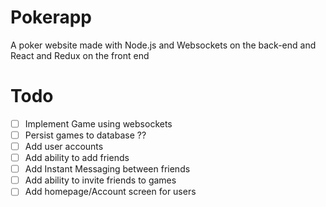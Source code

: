 # Pokerapp
A poker website made with Node.js and Websockets on the back-end and React and Redux on the front end


# Todo
- [ ] Implement Game using websockets
- [ ] Persist games to database ?? 
- [ ] Add user accounts 
- [ ] Add ability to add friends
- [ ] Add Instant Messaging between friends
- [ ] Add ability to invite friends to games
- [ ] Add homepage/Account screen for users
